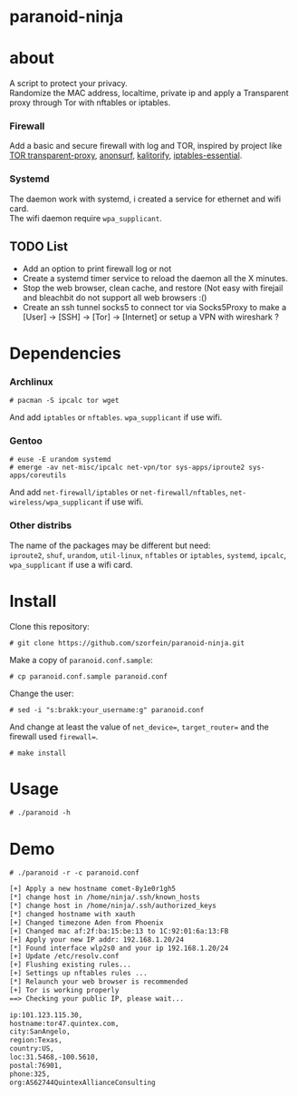 # paranoid-ninja

# about 
A script to protect your privacy.  
Randomize the MAC address, localtime, private ip and apply a Transparent proxy through Tor with nftables or iptables.  

### Firewall
Add a basic and secure firewall with log and TOR, inspired by project like [TOR transparent-proxy](https://trac.torproject.org/projects/tor/wiki/doc/TransparentProxy), [anonsurf](https://github.com/ParrotSec/anonsurf), [kalitorify](https://github.com/brainfucksec/kalitorify.git), [iptables-essential](https://github.com/trimstray/iptables-essentials). 

### Systemd
The daemon work with systemd, i created a service for ethernet and wifi card.  
The wifi daemon require `wpa_supplicant`.  

## TODO List
+ Add an option to print firewall log or not
+ Create a systemd timer service to reload the daemon all the X minutes.
+ Stop the web browser, clean cache, and restore (Not easy with firejail and bleachbit do not support all web browsers :()
+ Create an ssh tunnel socks5 to connect tor via Socks5Proxy to make a [User] -> [SSH] -> [Tor] -> [Internet] or setup a VPN with wireshark ?

# Dependencies
### Archlinux
    
    # pacman -S ipcalc tor wget

And add `iptables` or `nftables`. `wpa_supplicant` if use wifi.

### Gentoo

    # euse -E urandom systemd
    # emerge -av net-misc/ipcalc net-vpn/tor sys-apps/iproute2 sys-apps/coreutils 

And add `net-firewall/iptables` or `net-firewall/nftables`, `net-wireless/wpa_supplicant` if use wifi.

### Other distribs
The name of the packages may be different but need:  
`iproute2`, `shuf`, `urandom`, `util-linux`, `nftables` or `iptables`, `systemd`, `ipcalc`, `wpa_supplicant` if use a wifi card.  

# Install

Clone this repository:

    # git clone https://github.com/szorfein/paranoid-ninja.git

Make a copy of `paranoid.conf.sample`:

    # cp paranoid.conf.sample paranoid.conf

Change the user:

    # sed -i "s:brakk:your_username:g" paranoid.conf

And change at least the value of `net_device=`, `target_router=` and the firewall used `firewall=`.

    # make install

# Usage

    # ./paranoid -h

# Demo

    # ./paranoid -r -c paranoid.conf

```txt
[+] Apply a new hostname comet-8y1e0r1gh5
[*] change host in /home/ninja/.ssh/known_hosts
[*] change host in /home/ninja/.ssh/authorized_keys
[*] changed hostname with xauth
[+] Changed timezone Aden from Phoenix
[+] Changed mac af:2f:ba:15:be:13 to 1C:92:01:6a:13:FB
[+] Apply your new IP addr: 192.168.1.20/24
[*] Found interface wlp2s0 and your ip 192.168.1.20/24
[+] Update /etc/resolv.conf
[+] Flushing existing rules...
[+] Settings up nftables rules ...
[*] Relaunch your web browser is recommended
[+] Tor is working properly
==> Checking your public IP, please wait...

ip:101.123.115.30,
hostname:tor47.quintex.com,
city:SanAngelo,
region:Texas,
country:US,
loc:31.5468,-100.5610,
postal:76901,
phone:325,
org:AS62744QuintexAllianceConsulting
```
